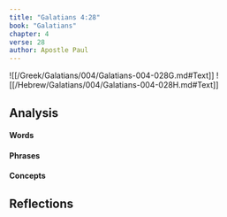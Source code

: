```yaml
---
title: "Galatians 4:28"
book: "Galatians"
chapter: 4
verse: 28
author: Apostle Paul
---
```

![[/Greek/Galatians/004/Galatians-004-028G.md#Text]]
![[/Hebrew/Galatians/004/Galatians-004-028H.md#Text]]

## Analysis

#### Words

#### Phrases

#### Concepts

## Reflections
